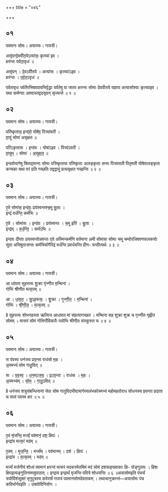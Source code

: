 +++
title = "०४६"

+++


## ०१
पवमानः सोमः। अयास्यः। गायत्री।

असृ॑ग्रन्दे॒ववी॑त॒येऽत्या॑सः॒ कृत्व्या॑ इव ।  
क्षर॑न्तः पर्वता॒वृधः॑ ॥

असृ॑ग्रन् । दे॒वऽवी॑तये । अत्या॑सः । कृत्व्याः॑ऽइव ।  
क्षर॑न्तः । प॒र्व॒त॒ऽवृधः॑ ॥

पर्वतावृधः पर्वतैरभिषवग्रावभिर्वृद्धाः पर्वतेषु वा जाताः क्षरन्तः सोमाः देववीतये यज्ञाय अत्यासोश्वाः कृत्व्याइव । यथा कर्मण्याः अश्वास्तद्वदसृग्रन् सृज्यन्ते ॥ १ ॥

## ०२
पवमानः सोमः। अयास्यः। गायत्री।

परि॑ष्कृतास॒ इन्द॑वो॒ योषे॑व॒ पित्र्या॑वती ।  
वा॒युं सोमा॑ असृक्षत ॥

परि॑ऽकृतासः । इन्द॑वः । योषा॑ऽइव । पित्र्य॑ऽवती ।  
वा॒युम् । सोमाः॑ । अ॒सृ॒क्ष॒त॒ ॥

इन्दवोयागेषु क्लिद्यमानाः सोमाः परिष्कृतासः परिष्कृताः अलङ्कृताः सन्तः पित्र्यावती पितृमती योषेवालङ्कृता कन्यका यथा वरं प्रति गच्छति तद्वद्वायुं प्रत्यसृक्षत गच्छन्ति ॥ २ ॥

## ०३
पवमानः सोमः। अयास्यः। गायत्री।

ए॒ते सोमा॑स॒ इन्द॑वः॒ प्रय॑स्वन्तश्च॒मू सु॒ताः ।  
इन्द्रं॑ वर्धन्ति॒ कर्म॑भिः ॥

ए॒ते । सोमा॑सः । इन्द॑वः । प्रय॑स्वन्तः । च॒मू इति॑ । सु॒ताः ।  
इन्द्र॑म् । व॒र्ध॒न्ति॒ । कर्म॑ऽभिः ॥

इन्दवः दीप्ताः प्रयस्वन्तोन्नवन्तः एते अस्मिन्कर्मणि वर्तमाना अमी सोमासः सोमाः चमू चम्वोरधिषवणफलकयोः सुता अभिषुताःसन्तः कर्मभिर्यागैरिद्रं वर्धन्ति प्रवर्धयन्ति प्रीण- यन्तीत्यर्थः ॥ ३ ॥

## ०४
पवमानः सोमः। अयास्यः। गायत्री।

आ धा॑वता सुहस्त्यः शु॒क्रा गृ॑भ्णीत म॒न्थिना॑ ।  
गोभिः॑ श्रीणीत मत्स॒रम् ॥

आ । धा॒व॒त॒ । सु॒ऽह॒स्त्यः॒ । शु॒क्रा । गृ॒भ्णी॒त॒ । म॒न्थिना॑ ।  
गोभिः॑ । श्री॒णी॒त॒ । म॒त्स॒रम् ॥

हे सुहस्त्यः शोभनहस्ता ऋत्विज आधावत मां संप्रत्यागच्छत । मन्थिना सह शुक्रा शुक्र च गृभ्णीत गृह्णीत सोमम् । मत्सरं सोमं गोभिर्गोविकारैः पयोभिः श्रीणीत संस्कुरुत च ॥ ४ ॥

## ०५
पवमानः सोमः। अयास्यः। गायत्री।

स प॑वस्व धनंजय प्रय॒न्ता राध॑सो म॒हः ।  
अ॒स्मभ्यं॑ सोम गातु॒वित् ॥

सः । प॒व॒स्व॒ । ध॒न॒म्ऽज॒य॒ । प्र॒ऽय॒न्ता । राध॑सः । म॒हः ।  
अ॒स्मभ्य॑म् । सो॒म॒ । गा॒तु॒ऽवित् ॥

हे धनंजय शत्रुसंबन्धिनानां जेतः सोम गातुविदभीष्टमार्गस्यलंभकोस्मभ्यं महोमहतोराध सोधनस्य प्रयन्ता प्रदाता च सत्वं पवस्व क्षर ॥ ५ ॥

## ०६
पवमानः सोमः। अयास्यः। गायत्री।

ए॒तं मृ॑जन्ति॒ मर्ज्यं॒ पव॑मानं॒ दश॒ क्षिपः॑ ।  
इन्द्रा॑य मत्स॒रं मद॑म् ॥

ए॒तम् । मृ॒ज॒न्ति॒ । मर्ज्य॑म् । पव॑मानम् । दश॑ । क्षिपः॑ ।  
इन्द्रा॑य । म॒त्स॒रम् । मद॑म् ॥

मर्ज्यं मर्जनीयं शोध्यं पवमानं क्षरन्तं मत्सरं मदकरमेतमिमं मदं सोमं दशसङ्ख्याकाः क्षि- पोङ्गुलयः । व्रिशः क्षिपइत्यङ्गुलिनामसुपाठात् । इन्द्राय इन्द्रार्थं मृजन्ति पवित्रे शोधयन्ति ॥ ६ ॥अयासोमइति पंचर्चं त्रयोविंशंसूक्तं भृगुपुत्रस्य कवेरार्षं गायत्रं पवमानसोमदेवताकम् । तथाचानुक्रान्तं—अयासोमः पंच कविर्भार्गवइति । उक्तोविनियोगः ।